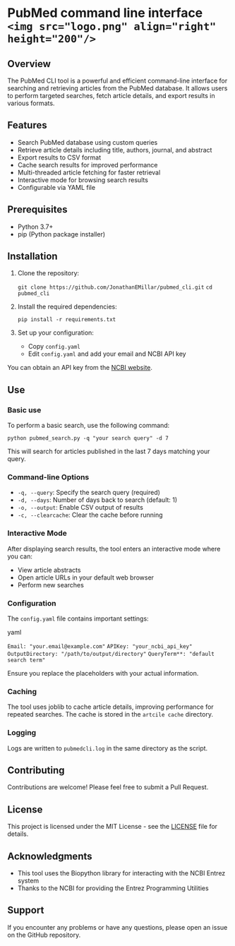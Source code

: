 # PubMed command line interface `<img src="logo.png" align="right" height="200"/>`

## Overview

The PubMed CLI tool is a powerful and efficient command-line interface for searching and retrieving articles from the PubMed database. It allows users to perform targeted searches, fetch article details, and export results in various formats.

## Features

* Search PubMed database using custom queries
* Retrieve article details including title, authors, journal, and abstract
* Export results to CSV format
* Cache search results for improved performance
* Multi-threaded article fetching for faster retrieval
* Interactive mode for browsing search results
* Configurable via YAML file

## Prerequisites

* Python 3.7+
* pip (Python package installer)

## Installation

1. Clone the repository:

   `git clone https://github.com/JonathanEMillar/pubmed_cli.git`
   `cd pubmed_cli  
   `
2. Install the required dependencies:

   `pip install -r requirements.txt  
   `
3. Set up your configuration:

   * Copy `config.yaml`
   * Edit `config.yaml` and add your email and NCBI API key

You can obtain an API key from the [NCBI website](https://ncbiinsights.ncbi.nlm.nih.gov/2017/11/02/new-api-keys-for-the-e-utilities/). 

## Use

### Basic use

To perform a basic search, use the following command:

`python pubmed_search.py -q "your search query" -d 7`

This will search for articles published in the last 7 days matching your query.

### Command-line Options

* `-q, --query`: Specify the search query (required)
* `-d, --days`: Number of days back to search (default: 1)
* `-o, --output`: Enable CSV output of results
* `-c, --clearcache`: Clear the cache before running

### Interactive Mode

After displaying search results, the tool enters an interactive mode where you can:

* View article abstracts
* Open article URLs in your default web browser
* Perform new searches

### Configuration

The `config.yaml` file contains important settings:

yaml

`Email: "your.email@example.com"`
`APIKey: "your_ncbi_api_key"`
`OutputDirectory: "/path/to/output/directory"`
`QueryTerm**: "default search term"`

Ensure you replace the placeholders with your actual information.

### Caching

The tool uses joblib to cache article details, improving performance for repeated searches. The cache is stored in the `artcile cache` directory.

### Logging

Logs are written to `pubmedcli.log` in the same directory as the script.

## Contributing

Contributions are welcome! Please feel free to submit a Pull Request.

## License

This project is licensed under the MIT License - see the [LICENSE](LICENSE) file for details.

## Acknowledgments

* This tool uses the Biopython library for interacting with the NCBI Entrez system
* Thanks to the NCBI for providing the Entrez Programming Utilities

## Support

If you encounter any problems or have any questions, please open an issue on the GitHub repository.
